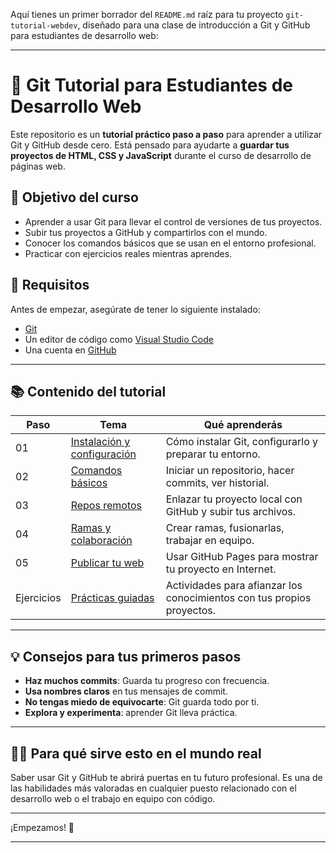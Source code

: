 Aquí tienes un primer borrador del `README.md` raíz para tu proyecto `git-tutorial-webdev`, diseñado para una clase de introducción a Git y GitHub para estudiantes de desarrollo web:

---

# 🧠 Git Tutorial para Estudiantes de Desarrollo Web

Este repositorio es un **tutorial práctico paso a paso** para aprender a utilizar Git y GitHub desde cero. Está pensado para ayudarte a **guardar tus proyectos de HTML, CSS y JavaScript** durante el curso de desarrollo de páginas web.

## 🎯 Objetivo del curso

- Aprender a usar Git para llevar el control de versiones de tus proyectos.
- Subir tus proyectos a GitHub y compartirlos con el mundo.
- Conocer los comandos básicos que se usan en el entorno profesional.
- Practicar con ejercicios reales mientras aprendes.

## 🧰 Requisitos

Antes de empezar, asegúrate de tener lo siguiente instalado:

- [Git](https://git-scm.com/downloads)
- Un editor de código como [Visual Studio Code](https://code.visualstudio.com/)
- Una cuenta en [GitHub](https://github.com/)

---

## 📚 Contenido del tutorial

| Paso | Tema | Qué aprenderás |
|------|------|----------------|
| 01 | [Instalación y configuración](01-instalacion-y-configuracion/README.md) | Cómo instalar Git, configurarlo y preparar tu entorno. |
| 02 | [Comandos básicos](02-comandos-basicos/README.md) | Iniciar un repositorio, hacer commits, ver historial. |
| 03 | [Repos remotos](03-rutas-y-repos-remotos/README.md) | Enlazar tu proyecto local con GitHub y subir tus archivos. |
| 04 | [Ramas y colaboración](04-ramas-y-colaboracion/README.md) | Crear ramas, fusionarlas, trabajar en equipo. |
| 05 | [Publicar tu web](05-publicar-proyecto-html/README.md) | Usar GitHub Pages para mostrar tu proyecto en Internet. |
| Ejercicios | [Prácticas guiadas](ejercicios/README.md) | Actividades para afianzar los conocimientos con tus propios proyectos. |

---

## 💡 Consejos para tus primeros pasos

- **Haz muchos commits**: Guarda tu progreso con frecuencia.
- **Usa nombres claros** en tus mensajes de commit.
- **No tengas miedo de equivocarte**: Git guarda todo por ti.
- **Explora y experimenta**: aprender Git lleva práctica.

---

## 🧑‍🏫 Para qué sirve esto en el mundo real

Saber usar Git y GitHub te abrirá puertas en tu futuro profesional. Es una de las habilidades más valoradas en cualquier puesto relacionado con el desarrollo web o el trabajo en equipo con código.

---

¡Empezamos! 🚀

---

